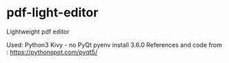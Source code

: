 # pdf-light-editor
Lightweight pdf editor

Used:
Python3
Kivy - no
PyQt
pyenv install 3.6.0
References and code from : https://pythonspot.com/pyqt5/
